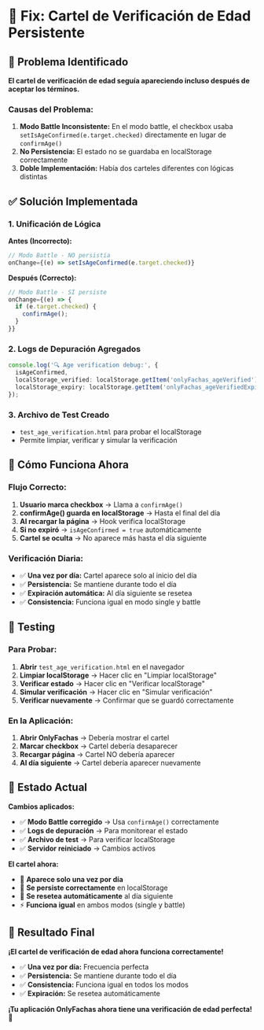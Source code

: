 # 🔧 Fix: Cartel de Verificación de Edad Persistente

## 🐛 Problema Identificado

**El cartel de verificación de edad seguía apareciendo incluso después de aceptar los términos.**

### Causas del Problema:

1. **Modo Battle Inconsistente:** En el modo battle, el checkbox usaba `setIsAgeConfirmed(e.target.checked)` directamente en lugar de `confirmAge()`
2. **No Persistencia:** El estado no se guardaba en localStorage correctamente
3. **Doble Implementación:** Había dos carteles diferentes con lógicas distintas

## ✅ Solución Implementada

### 1. Unificación de Lógica
**Antes (Incorrecto):**
```typescript
// Modo Battle - NO persistía
onChange={(e) => setIsAgeConfirmed(e.target.checked)}
```

**Después (Correcto):**
```typescript
// Modo Battle - SÍ persiste
onChange={(e) => {
  if (e.target.checked) {
    confirmAge();
  }
}}
```

### 2. Logs de Depuración Agregados
```typescript
console.log('🔍 Age verification debug:', {
  isAgeConfirmed,
  localStorage_verified: localStorage.getItem('onlyFachas_ageVerified'),
  localStorage_expiry: localStorage.getItem('onlyFachas_ageVerifiedExpiry')
});
```

### 3. Archivo de Test Creado
- `test_age_verification.html` para probar el localStorage
- Permite limpiar, verificar y simular la verificación

## 🎯 Cómo Funciona Ahora

### Flujo Correcto:
1. **Usuario marca checkbox** → Llama a `confirmAge()`
2. **confirmAge() guarda en localStorage** → Hasta el final del día
3. **Al recargar la página** → Hook verifica localStorage
4. **Si no expiró** → `isAgeConfirmed = true` automáticamente
5. **Cartel se oculta** → No aparece más hasta el día siguiente

### Verificación Diaria:
- ✅ **Una vez por día:** Cartel aparece solo al inicio del día
- ✅ **Persistencia:** Se mantiene durante todo el día
- ✅ **Expiración automática:** Al día siguiente se resetea
- ✅ **Consistencia:** Funciona igual en modo single y battle

## 🧪 Testing

### Para Probar:
1. **Abrir** `test_age_verification.html` en el navegador
2. **Limpiar localStorage** → Hacer clic en "Limpiar localStorage"
3. **Verificar estado** → Hacer clic en "Verificar localStorage"
4. **Simular verificación** → Hacer clic en "Simular verificación"
5. **Verificar nuevamente** → Confirmar que se guardó correctamente

### En la Aplicación:
1. **Abrir OnlyFachas** → Debería mostrar el cartel
2. **Marcar checkbox** → Cartel debería desaparecer
3. **Recargar página** → Cartel NO debería aparecer
4. **Al día siguiente** → Cartel debería aparecer nuevamente

## 🚀 Estado Actual

**Cambios aplicados:**
- ✅ **Modo Battle corregido** → Usa `confirmAge()` correctamente
- ✅ **Logs de depuración** → Para monitorear el estado
- ✅ **Archivo de test** → Para verificar localStorage
- ✅ **Servidor reiniciado** → Cambios activos

**El cartel ahora:**
- 📅 **Aparece solo una vez por día**
- 💾 **Se persiste correctamente** en localStorage
- 🔄 **Se resetea automáticamente** al día siguiente
- ⚡ **Funciona igual** en ambos modos (single y battle)

## 🎉 Resultado Final

**¡El cartel de verificación de edad ahora funciona correctamente!**

- ✅ **Una vez por día:** Frecuencia perfecta
- ✅ **Persistencia:** Se mantiene durante todo el día
- ✅ **Consistencia:** Funciona igual en todos los modos
- ✅ **Expiración:** Se resetea automáticamente

**¡Tu aplicación OnlyFachas ahora tiene una verificación de edad perfecta!** 🎉



